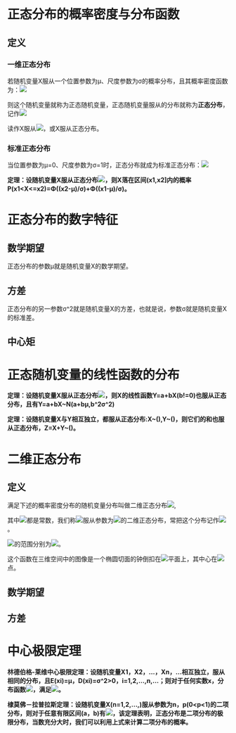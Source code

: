 # 正态分布的概率密度与分布函数

## 定义

### 一维正态分布

若随机变量X服从一个位置参数为μ、尺度参数为σ的概率分布，且其概率密度函数为：![](https://gss3.bdstatic.com/7Po3dSag_xI4khGkpoWK1HF6hhy/baike/pic/item/342ac65c1038534384b650b09213b07eca808822.jpg)

则这个随机变量就称为正态随机变量，正态随机变量服从的分布就称为**正态分布**，记作![](https://gss1.bdstatic.com/-vo3dSag_xI4khGkpoWK1HF6hhy/baike/pic/item/377adab44aed2e73a65b51bd8601a18b86d6faf5.jpg)

读作X服从![](https://gss1.bdstatic.com/9vo3dSag_xI4khGkpoWK1HF6hhy/baike/pic/item/1e30e924b899a90175eb8da71c950a7b0308f541.jpg)，或X服从正态分布。


### 标准正态分布

当位置参数为μ=0、尺度参数为σ=1时，正态分布就成为标准正态分布：![](https://gss3.bdstatic.com/7Po3dSag_xI4khGkpoWK1HF6hhy/baike/pic/item/728da9773912b31bc73473ed8118367adbb4e19e.jpg)

**定理：设随机变量X服从正态分布![](https://gss1.bdstatic.com/9vo3dSag_xI4khGkpoWK1HF6hhy/baike/pic/item/1e30e924b899a90175eb8da71c950a7b0308f541.jpg)，则X落在区间(x1,x2]内的概率P(x1<X<=x2)=Φ((x2-μ)/σ)+Φ((x1-μ)/σ)。**

# 正态分布的数字特征

## 数学期望

正态分布的参数μ就是随机变量X的数学期望。

## 方差

正态分布的另一参数σ^2就是随机变量X的方差，也就是说，参数σ就是随机变量X的标准差。

## 中心矩

# 正态随机变量的线性函数的分布

**定理：设随机变量X服从正态分布![](https://gss1.bdstatic.com/9vo3dSag_xI4khGkpoWK1HF6hhy/baike/pic/item/1e30e924b899a90175eb8da71c950a7b0308f541.jpg)，则X的线性函数Y=a+bX(b!=0)也服从正态分布，且有Y=a+bX~N(a+bμ,b^2σ^2)**

**定理：设随机变量X与Y相互独立，都服从正态分布:X~(),Y~()，则它们的和也服从正态分布，Z=X+Y~()。**

# 二维正态分布

## 定义

满足下述的概率密度分布的随机变量分布叫做二维正态分布![](https://bkimg.cdn.bcebos.com/pic/472309f7905298226de01466d0ca7bcb0b46d447),

其中![](https://bkimg.cdn.bcebos.com/pic/e61190ef76c6a7ef23e40582fafaaf51f2de6650)都是常数，我们称![](https://bkimg.cdn.bcebos.com/pic/d058ccbf6c81800a48f9e8e0b73533fa828b473b)服从参数为![](https://bkimg.cdn.bcebos.com/pic/e61190ef76c6a7ef23e40582fafaaf51f2de6650)的二维正态分布，常把这个分布记作![](https://bkimg.cdn.bcebos.com/pic/3b292df5e0fe9925bf51d1813da85edf8cb17185)。

![](https://bkimg.cdn.bcebos.com/pic/e61190ef76c6a7ef23e40582fafaaf51f2de6650)的范围分别为![](https://bkimg.cdn.bcebos.com/pic/2cf5e0fe9925bc31a6e6ad3c59df8db1ca1370df)。

这个函数在三维空间中的图像是一个椭圆切面的钟倒扣在![](https://bkimg.cdn.bcebos.com/pic/d8f9d72a6059252d29ad66ea329b033b5ab5b9a2)平面上，其中心在![](https://bkimg.cdn.bcebos.com/pic/48540923dd54564e541404f9bbde9c82d0584ff9)点。

## 数学期望



## 方差

# 中心极限定理

**林德伯格-莱维中心极限定理：设随机变量X1，X2，…，Xn，…相互独立，服从相同的分布，且E(xi)=μ，D(xi)=σ^2>0，i=1,2,…,n,…；则对于任何实数x，分布函数![](https://gss3.bdstatic.com/-Po3dSag_xI4khGkpoWK1HF6hhy/baike/pic/item/f31fbe096b63f624c0ee83e68a44ebf81b4ca3a0.jpg)，满足![](https://gss1.bdstatic.com/9vo3dSag_xI4khGkpoWK1HF6hhy/baike/pic/item/faf2b2119313b07e435bb59901d7912396dd8cb9.jpg)。**

**棣莫佛－拉普拉斯定理：设随机变量X(n=1,2,...,)服从参数为n，p(0<p<1)的二项分布，则对于任意有限区间(a，b)有![](https://gss3.bdstatic.com/-Po3dSag_xI4khGkpoWK1HF6hhy/baike/pic/item/8326cffc1e178a823a8d3f7efc03738da877e8bf.jpg)，该定理表明，正态分布是二项分布的极限分布，当数充分大时，我们可以利用上式来计算二项分布的概率。**